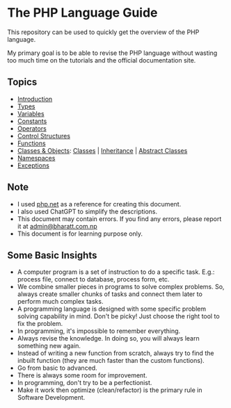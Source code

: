 # The PHP Language Guide

This repository can be used to quickly get the overview of the PHP language.

My primary goal is to be able to revise the PHP language without wasting too much time on the tutorials and the official documentation site.

## Topics

- [Introduction](./introduction)
- [Types](./types/)
- [Variables](./variables/)
- [Constants](./constants/)
- [Operators](./operators/)
- [Control Structures](./control_structures/)
- [Functions](./functions/)
- [Classes & Objects](./oop): [Classes](./oop/class/) | [Inheritance](./oop/inheritance/) | [Abstract Classes](./oop/abstract/)
- [Namespaces](./namespaces/)
- [Exceptions](./exceptions/)

## Note

- I used [php.net](https://php.net) as a reference for creating this document.
- I also used ChatGPT to simplify the descriptions.
- This document may contain errors. If you find any errors, please report it at admin@bharatt.com.np
- This document is for learning purpose only.

## Some Basic Insights

- A computer program is a set of instruction to do a specific task. E.g.: process file, connect to database, process form, etc.
- We combine smaller pieces in programs to solve complex problems. So, always create smaller chunks of tasks and connect them later to perform much complex tasks.
- A programming language is designed with some specific problem solving capability in mind. Don't be picky! Just choose the right tool to fix the problem.
- In programming, it's impossible to remember everything.
- Always revise the knowledge. In doing so, you will always learn something new again.
- Instead of writing a new function from scratch, always try to find the inbuilt function (they are much faster than the custom functions).
- Go from basic to advanced.
- There is always some room for improvement.
- In programming, don't try to be a perfectionist.
- Make it work then optimize (clean/refactor) is the primary rule in Software Development.
